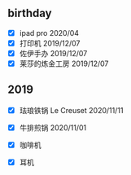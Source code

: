 ## birthday

- [x] ipad pro 2020/04
- [x] 打印机  2019/12/07
- [x] 佐伊手办  2019/12/07
- [x] 莱莎的炼金工房  2019/12/07

## 2019

- [x] 珐琅铁锅 Le Creuset 2020/11/11
- [x] 牛排煎锅 2020/11/01
- [x] 咖啡机
- [x] 耳机

